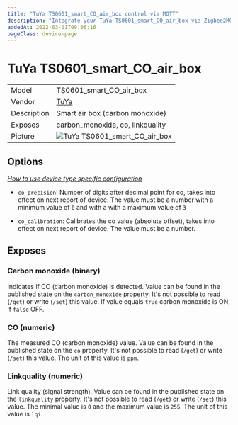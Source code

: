 ```yaml
---
title: "TuYa TS0601_smart_CO_air_box control via MQTT"
description: "Integrate your TuYa TS0601_smart_CO_air_box via Zigbee2MQTT with whatever smart home infrastructure you are using without the vendor's bridge or gateway."
addedAt: 2022-03-01T09:06:16
pageClass: device-page
---
```


<!-- !!!! -->
<!-- ATTENTION: This file is auto-generated through docgen! -->
<!-- You can only edit the "Notes"-Section between the two comment lines "Notes BEGIN" and "Notes END". -->
<!-- Do not use h1 or h2 heading within "## Notes"-Section. -->
<!-- !!!! -->

# TuYa TS0601_smart_CO_air_box

|     |     |
|-----|-----|
| Model | TS0601_smart_CO_air_box  |
| Vendor  | [TuYa](/supported-devices/#v=TuYa)  |
| Description | Smart air box (carbon monoxide) |
| Exposes | carbon_monoxide, co, linkquality |
| Picture | ![TuYa TS0601_smart_CO_air_box](https://www.zigbee2mqtt.io/images/devices/TS0601_smart_CO_air_box.jpg) |


<!-- Notes BEGIN: You can edit here. Add "## Notes" headline if not already present. -->


<!-- Notes END: Do not edit below this line -->



## Options
*[How to use device type specific configuration](../guide/configuration/devices-groups.md#specific-device-options)*

* `co_precision`: Number of digits after decimal point for co, takes into effect on next report of device. The value must be a number with a minimum value of `0` and with a with a maximum value of `3`

* `co_calibration`: Calibrates the co value (absolute offset), takes into effect on next report of device. The value must be a number.


## Exposes

### Carbon monoxide (binary)
Indicates if CO (carbon monoxide) is detected.
Value can be found in the published state on the `carbon_monoxide` property.
It's not possible to read (`/get`) or write (`/set`) this value.
If value equals `true` carbon monoxide is ON, if `false` OFF.

### CO (numeric)
The measured CO (carbon monoxide) value.
Value can be found in the published state on the `co` property.
It's not possible to read (`/get`) or write (`/set`) this value.
The unit of this value is `ppm`.

### Linkquality (numeric)
Link quality (signal strength).
Value can be found in the published state on the `linkquality` property.
It's not possible to read (`/get`) or write (`/set`) this value.
The minimal value is `0` and the maximum value is `255`.
The unit of this value is `lqi`.

